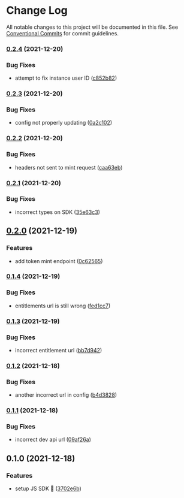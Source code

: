 # Change Log

All notable changes to this project will be documented in this file.
See [Conventional Commits](https://conventionalcommits.org) for commit guidelines.

### [0.2.4](https://github.com/get-bundled/bundled/compare/@getbundled/js@0.2.3...@getbundled/js@0.2.4) (2021-12-20)


### Bug Fixes

* attempt to fix instance user ID ([c852b82](https://github.com/get-bundled/bundled/commit/c852b82f505105a72affa5848a9148e055be944e))



### [0.2.3](https://github.com/get-bundled/bundled/compare/@getbundled/js@0.2.2...@getbundled/js@0.2.3) (2021-12-20)


### Bug Fixes

* config not properly updating ([0a2c102](https://github.com/get-bundled/bundled/commit/0a2c10263d7435e603d8bada4467be79167e5baa))



### [0.2.2](https://github.com/get-bundled/bundled/compare/@getbundled/js@0.2.1...@getbundled/js@0.2.2) (2021-12-20)


### Bug Fixes

* headers not sent to mint request ([caa63eb](https://github.com/get-bundled/bundled/commit/caa63eb4918702ca72528b7cbf9c47a3ced43590))



### [0.2.1](https://github.com/get-bundled/bundled/compare/@getbundled/js@0.2.0...@getbundled/js@0.2.1) (2021-12-20)


### Bug Fixes

* incorrect types on SDK ([35e63c3](https://github.com/get-bundled/bundled/commit/35e63c30fd0d90d8931830021a5f27cbcc0d2251))



## [0.2.0](https://github.com/get-bundled/bundled/compare/@getbundled/js@0.1.4...@getbundled/js@0.2.0) (2021-12-19)


### Features

* add token mint endpoint ([0c62565](https://github.com/get-bundled/bundled/commit/0c625655a4b3603550311746489fb144828a311e))



### [0.1.4](https://github.com/get-bundled/bundled/compare/@getbundled/js@0.1.3...@getbundled/js@0.1.4) (2021-12-19)


### Bug Fixes

* entitlements url is still wrong ([fed1cc7](https://github.com/get-bundled/bundled/commit/fed1cc7d9eb460d09d30250eadb5b6f57e15965f))



### [0.1.3](https://github.com/get-bundled/bundled/compare/@getbundled/js@0.1.2...@getbundled/js@0.1.3) (2021-12-19)


### Bug Fixes

* incorrect entitlement url ([bb7d942](https://github.com/get-bundled/bundled/commit/bb7d9420d71199ed7b208395af5af5df929b0f47))



### [0.1.2](https://github.com/get-bundled/bundled/compare/@getbundled/js@0.1.1...@getbundled/js@0.1.2) (2021-12-18)


### Bug Fixes

* another incorrect url in config ([b4d3828](https://github.com/get-bundled/bundled/commit/b4d38283a8a745987f0b129f60ed5b4cdb4ba60f))



### [0.1.1](https://github.com/get-bundled/bundled/compare/@getbundled/js@0.1.0...@getbundled/js@0.1.1) (2021-12-18)


### Bug Fixes

* incorrect dev api url ([09af26a](https://github.com/get-bundled/bundled/commit/09af26ab23e41f8b1e5227f52c9170a0dfbb37e0))



## 0.1.0 (2021-12-18)


### Features

* setup JS SDK :sunrise: ([3702e6b](https://github.com/get-bundled/bundled/commit/3702e6b83785226e7c50d7a71ec243f62da1c43a))
